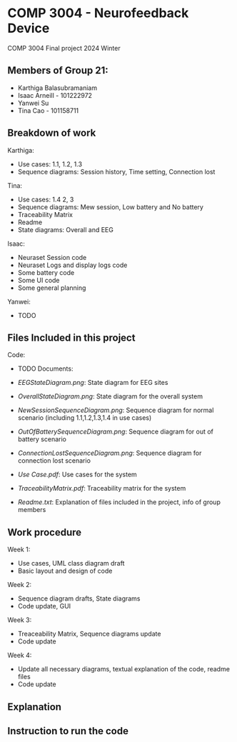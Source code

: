 # COMP 3004 - Neurofeedback Device
COMP 3004 Final project 2024 Winter


## Members of Group 21:
- Karthiga Balasubramaniam
- Isaac Arneill - 101222972
- Yanwei Su
- Tina Cao - 101158711

## Breakdown of work
Karthiga:
- Use cases: 1.1, 1.2, 1.3
- Sequence diagrams: Session history, Time setting, Connection lost
  
Tina:
- Use cases: 1.4 2, 3
- Sequence diagrams: Mew session, Low battery and No battery
- Traceability Matrix
- Readme
- State diagrams: Overall and EEG
  
Isaac:
- Neuraset Session code
- Neuraset Logs and display logs code
- Some battery code
- Some UI code
- Some general planning

Yanwei:
- TODO

## Files Included in this project
Code:
- TODO
Documents:
- *EEGStateDiagram.png*: State diagram for EEG sites
- *OverallStateDiagram.png*: State diagram for the overall system

- *NewSessionSequenceDiagram.png*: Sequence diagram for normal scenario (including 1.1,1.2,1.3,1.4 in use cases)
- *OutOfBatterySequenceDiagram.png*: Sequence diagram for out of battery scenario
- *ConnectionLostSequenceDiagram.png*: Sequence diagram for connection lost scenario

- *Use Case.pdf*: Use cases for the system

- *TraceabilityMatrix.pdf*: Traceability matrix for the system

- *Readme.txt*: Explanation of files included in the project, info of group members

## Work procedure
Week 1:
- Use cases, UML class diagram draft
- Basic layout and design of code
  
Week 2:
- Sequence diagram drafts, State diagrams
- Code update, GUI

Week 3:
- Treaceability Matrix, Sequence diagrams update
- Code update

Week 4:
- Update all necessary diagrams, textual explanation of the code, readme files
- Code update

## Explanation

## Instruction to run the code

